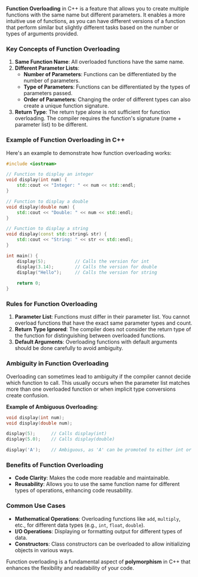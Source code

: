 **Function Overloading** in C++ is a feature that allows you to create multiple functions with the same name but different parameters. It enables a more intuitive use of functions, as you can have different versions of a function that perform similar but slightly different tasks based on the number or types of arguments provided.

### Key Concepts of Function Overloading

1. **Same Function Name**: All overloaded functions have the same name.
2. **Different Parameter Lists**:
   - **Number of Parameters**: Functions can be differentiated by the number of parameters.
   - **Type of Parameters**: Functions can be differentiated by the types of parameters passed.
   - **Order of Parameters**: Changing the order of different types can also create a unique function signature.
3. **Return Type**: The return type alone is not sufficient for function overloading. The compiler requires the function's signature (name + parameter list) to be different.

### Example of Function Overloading in C++

Here's an example to demonstrate how function overloading works:

```cpp
#include <iostream>

// Function to display an integer
void display(int num) {
    std::cout << "Integer: " << num << std::endl;
}

// Function to display a double
void display(double num) {
    std::cout << "Double: " << num << std::endl;
}

// Function to display a string
void display(const std::string& str) {
    std::cout << "String: " << str << std::endl;
}

int main() {
    display(5);           // Calls the version for int
    display(3.14);        // Calls the version for double
    display("Hello");     // Calls the version for string
    
    return 0;
}
```

### Rules for Function Overloading

1. **Parameter List**: Functions must differ in their parameter list. You cannot overload functions that have the exact same parameter types and count.
2. **Return Type Ignored**: The compiler does not consider the return type of the function for distinguishing between overloaded functions.
3. **Default Arguments**: Overloading functions with default arguments should be done carefully to avoid ambiguity.

### Ambiguity in Function Overloading

Overloading can sometimes lead to ambiguity if the compiler cannot decide which function to call. This usually occurs when the parameter list matches more than one overloaded function or when implicit type conversions create confusion.

**Example of Ambiguous Overloading**:

```cpp
void display(int num);
void display(double num);

display(5);      // Calls display(int)
display(5.0);    // Calls display(double)

display('A');    // Ambiguous, as 'A' can be promoted to either int or double
```

### Benefits of Function Overloading

- **Code Clarity**: Makes the code more readable and maintainable.
- **Reusability**: Allows you to use the same function name for different types of operations, enhancing code reusability.

### Common Use Cases

- **Mathematical Operations**: Overloading functions like `add`, `multiply`, etc., for different data types (e.g., `int`, `float`, `double`).
- **I/O Operations**: Displaying or formatting output for different types of data.
- **Constructors**: Class constructors can be overloaded to allow initializing objects in various ways.

Function overloading is a fundamental aspect of **polymorphism** in C++ that enhances the flexibility and readability of your code.